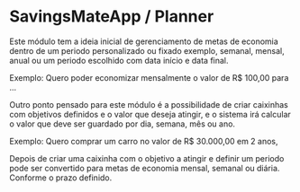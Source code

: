 # SavingsMateApp / Planner

Este módulo tem a ideia inicial de gerenciamento de metas de economia 
dentro de um periodo personalizado ou fixado exemplo, semanal, mensal, 
anual ou um periodo escolhido com data início e data final.

Exemplo: Quero poder economizar mensalmente o valor de R$ 100,00 para ...

Outro ponto pensado para este módulo é a possibilidade de criar caixinhas com objetivos definidos
e o valor que deseja atingir, e o sistema irá calcular o valor que deve ser guardado por dia, semana, mês ou ano.

Exemplo: Quero comprar um carro no valor de R$ 30.000,00 em 2 anos,

Depois de criar uma caixinha com o objetivo a atingir e definir um periodo pode ser convertido para
metas de economia mensal, semanal ou diária. Conforme o prazo definido.
